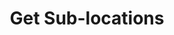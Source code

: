 ---
title: Get Sub-locations
api:
  file: TravClan-Hotels-Partner-APIs.json
  operationId: get_api-v1-locations-328959
hidden: false
---